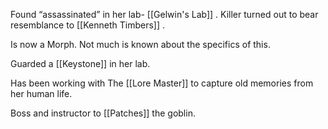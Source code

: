 Found “assassinated” in her lab- [[Gelwin's Lab]] . Killer turned out to bear resemblance to [[Kenneth Timbers]] .

Is now a Morph. Not much is known about the specifics of this.

Guarded a [[Keystone]] in her lab. 

Has been working with The [[Lore Master]] to capture old memories from her human life.

Boss and instructor to [[Patches]] the goblin.